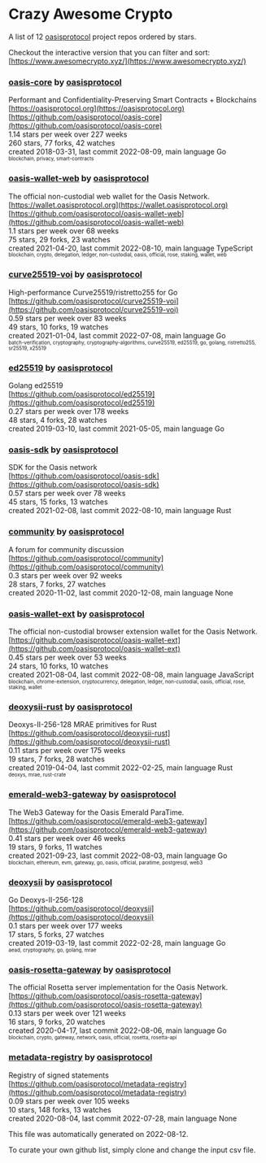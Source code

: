 # Crazy Awesome Crypto
A list of 12 [oasisprotocol](https://github.com/oasisprotocol) project repos ordered by stars.  

Checkout the interactive version that you can filter and sort: 
[https://www.awesomecrypto.xyz/](https://www.awesomecrypto.xyz/)  


### [oasis-core](https://github.com/oasisprotocol/oasis-core) by [oasisprotocol](https://github.com/oasisprotocol)  
Performant and Confidentiality-Preserving Smart Contracts + Blockchains  
[https://oasisprotocol.org](https://oasisprotocol.org)  
[https://github.com/oasisprotocol/oasis-core](https://github.com/oasisprotocol/oasis-core)  
1.14 stars per week over 227 weeks  
260 stars, 77 forks, 42 watches  
created 2018-03-31, last commit 2022-08-09, main language Go  
<sub><sup>blockchain, privacy, smart-contracts</sup></sub>


### [oasis-wallet-web](https://github.com/oasisprotocol/oasis-wallet-web) by [oasisprotocol](https://github.com/oasisprotocol)  
The official non-custodial web wallet for the Oasis Network.  
[https://wallet.oasisprotocol.org](https://wallet.oasisprotocol.org)  
[https://github.com/oasisprotocol/oasis-wallet-web](https://github.com/oasisprotocol/oasis-wallet-web)  
1.1 stars per week over 68 weeks  
75 stars, 29 forks, 23 watches  
created 2021-04-20, last commit 2022-08-10, main language TypeScript  
<sub><sup>blockchain, crypto, delegation, ledger, non-custodial, oasis, official, rose, staking, wallet, web</sup></sub>


### [curve25519-voi](https://github.com/oasisprotocol/curve25519-voi) by [oasisprotocol](https://github.com/oasisprotocol)  
High-performance Curve25519/ristretto255 for Go  
[https://github.com/oasisprotocol/curve25519-voi](https://github.com/oasisprotocol/curve25519-voi)  
0.59 stars per week over 83 weeks  
49 stars, 10 forks, 19 watches  
created 2021-01-04, last commit 2022-07-08, main language Go  
<sub><sup>batch-verification, cryptography, cryptography-algorithms, curve25519, ed25519, go, golang, ristretto255, sr25519, x25519</sup></sub>


### [ed25519](https://github.com/oasisprotocol/ed25519) by [oasisprotocol](https://github.com/oasisprotocol)  
Golang ed25519  
[https://github.com/oasisprotocol/ed25519](https://github.com/oasisprotocol/ed25519)  
0.27 stars per week over 178 weeks  
48 stars, 4 forks, 28 watches  
created 2019-03-10, last commit 2021-05-05, main language Go  


### [oasis-sdk](https://github.com/oasisprotocol/oasis-sdk) by [oasisprotocol](https://github.com/oasisprotocol)  
SDK for the Oasis network  
[https://github.com/oasisprotocol/oasis-sdk](https://github.com/oasisprotocol/oasis-sdk)  
0.57 stars per week over 78 weeks  
45 stars, 15 forks, 13 watches  
created 2021-02-08, last commit 2022-08-10, main language Rust  


### [community](https://github.com/oasisprotocol/community) by [oasisprotocol](https://github.com/oasisprotocol)  
A forum for community discussion  
[https://github.com/oasisprotocol/community](https://github.com/oasisprotocol/community)  
0.3 stars per week over 92 weeks  
28 stars, 7 forks, 27 watches  
created 2020-11-02, last commit 2020-12-08, main language None  


### [oasis-wallet-ext](https://github.com/oasisprotocol/oasis-wallet-ext) by [oasisprotocol](https://github.com/oasisprotocol)  
The official non-custodial browser extension wallet for the Oasis Network.  
[https://github.com/oasisprotocol/oasis-wallet-ext](https://github.com/oasisprotocol/oasis-wallet-ext)  
0.45 stars per week over 53 weeks  
24 stars, 10 forks, 10 watches  
created 2021-08-04, last commit 2022-08-08, main language JavaScript  
<sub><sup>blockchain, chrome-extension, cryptocurrency, delegation, ledger, non-custodial, oasis, official, rose, staking, wallet</sup></sub>


### [deoxysii-rust](https://github.com/oasisprotocol/deoxysii-rust) by [oasisprotocol](https://github.com/oasisprotocol)  
Deoxys-II-256-128 MRAE primitives for Rust  
[https://github.com/oasisprotocol/deoxysii-rust](https://github.com/oasisprotocol/deoxysii-rust)  
0.11 stars per week over 175 weeks  
19 stars, 7 forks, 28 watches  
created 2019-04-04, last commit 2022-02-25, main language Rust  
<sub><sup>deoxys, mrae, rust-crate</sup></sub>


### [emerald-web3-gateway](https://github.com/oasisprotocol/emerald-web3-gateway) by [oasisprotocol](https://github.com/oasisprotocol)  
The Web3 Gateway for the Oasis Emerald ParaTime.  
[https://github.com/oasisprotocol/emerald-web3-gateway](https://github.com/oasisprotocol/emerald-web3-gateway)  
0.41 stars per week over 46 weeks  
19 stars, 9 forks, 11 watches  
created 2021-09-23, last commit 2022-08-03, main language Go  
<sub><sup>blockchain, ethereum, evm, gateway, go, oasis, official, paratime, postgresql, web3</sup></sub>


### [deoxysii](https://github.com/oasisprotocol/deoxysii) by [oasisprotocol](https://github.com/oasisprotocol)  
Go Deoxys-II-256-128  
[https://github.com/oasisprotocol/deoxysii](https://github.com/oasisprotocol/deoxysii)  
0.1 stars per week over 177 weeks  
17 stars, 5 forks, 27 watches  
created 2019-03-19, last commit 2022-02-28, main language Go  
<sub><sup>aead, cryptography, go, golang, mrae</sup></sub>


### [oasis-rosetta-gateway](https://github.com/oasisprotocol/oasis-rosetta-gateway) by [oasisprotocol](https://github.com/oasisprotocol)  
The official Rosetta server implementation for the Oasis Network.  
[https://github.com/oasisprotocol/oasis-rosetta-gateway](https://github.com/oasisprotocol/oasis-rosetta-gateway)  
0.13 stars per week over 121 weeks  
16 stars, 9 forks, 20 watches  
created 2020-04-17, last commit 2022-08-06, main language Go  
<sub><sup>blockchain, crypto, gateway, network, oasis, official, rosetta, rosetta-api</sup></sub>


### [metadata-registry](https://github.com/oasisprotocol/metadata-registry) by [oasisprotocol](https://github.com/oasisprotocol)  
Registry of signed statements  
[https://github.com/oasisprotocol/metadata-registry](https://github.com/oasisprotocol/metadata-registry)  
0.09 stars per week over 105 weeks  
10 stars, 148 forks, 13 watches  
created 2020-08-04, last commit 2022-07-28, main language None  


This file was automatically generated on 2022-08-12.  

To curate your own github list, simply clone and change the input csv file.  
